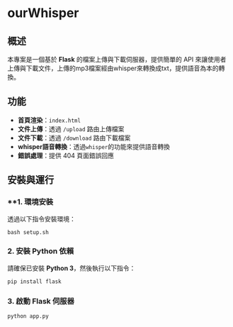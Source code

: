 # ourWhisper

## 概述
本專案是一個基於 **Flask** 的檔案上傳與下載伺服器，提供簡單的 API 來讓使用者上傳與下載文件，上傳的mp3檔案經由whisper來轉換成txt，提供語音為本的轉換。

## 功能
- **首頁渲染**：`index.html`
- **文件上傳**：透過 `/upload` 路由上傳檔案
- **文件下載**：透過 `/download` 路由下載檔案
- **whisper語音轉換**：透過`whisper`的功能來提供語音轉換
- **錯誤處理**：提供 404 頁面錯誤回應

## 安裝與運行
### **1. 環境安裝
透過以下指令安裝環境：
```
bash setup.sh
```
### **2. 安裝 Python 依賴**
請確保已安裝 **Python 3**，然後執行以下指令：
```sh
pip install flask
```
### **3. 啟動 Flask 伺服器**
```sh
python app.py
```
